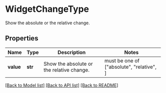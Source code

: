 # WidgetChangeType

Show the absolute or the relative change.
## Properties
Name | Type | Description | Notes
------------ | ------------- | ------------- | -------------
**value** | **str** | Show the absolute or the relative change. |  must be one of ["absolute", "relative", ]

[[Back to Model list]](README.md#documentation-for-models) [[Back to API list]](README.md#documentation-for-api-endpoints) [[Back to README]](README.md)


